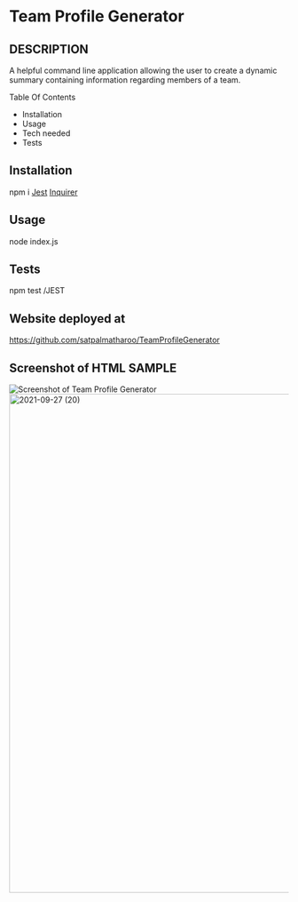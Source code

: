# Team Profile Generator

## DESCRIPTION
A helpful command line application allowing the user to create a dynamic summary containing information regarding members of a team.  

Table Of Contents
 * Installation
 * Usage
 * Tech needed
 * Tests

## Installation
npm i
[Jest](https://www.npmjs.com/package/jest)
[Inquirer](https://www.npmjs.com/package/inquirer)

## Usage

node index.js

## Tests
npm test /JEST

## Website deployed at 
https://github.com/satpalmatharoo/TeamProfileGenerator


## Screenshot of HTML SAMPLE
![Screenshot of Team Profile Generator](dist\team1.png)
<img width="898" alt="2021-09-27 (20)" src="https://user-images.githubusercontent.com/84681197/134899079-6fda5fd3-e62a-46ff-baa7-c0d7bdccbc37.png">




